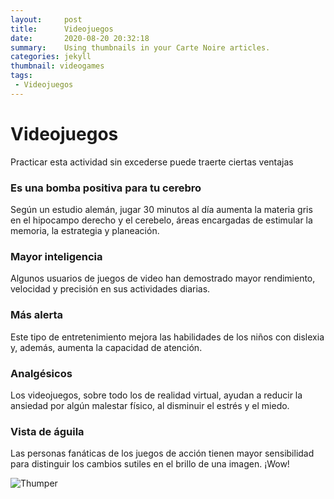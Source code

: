 ```yaml
---
layout:     post
title:      Videojuegos
date:       2020-08-20 20:32:18
summary:    Using thumbnails in your Carte Noire articles.
categories: jekyll
thumbnail: videogames
tags:
 - Videojuegos
---
```


<h1>Videojuegos</h1>
Practicar esta actividad sin excederse puede traerte ciertas ventajas

<h3>Es una bomba positiva para tu cerebro</h3>
Según un estudio alemán, jugar 30 minutos al día aumenta la materia gris en el hipocampo derecho y el cerebelo, áreas encargadas de estimular la memoria, la estrategia y planeación.

 
<h3>Mayor inteligencia</h3>
Algunos usuarios de juegos de video han demostrado mayor rendimiento, velocidad y precisión en sus actividades diarias.

 
<h3>Más alerta</h3>
Este tipo de entretenimiento mejora las habilidades de los niños con dislexia y, además, aumenta la capacidad de atención.

 
<h3>Analgésicos</h3>
Los videojuegos, sobre todo los de realidad virtual, ayudan a reducir la ansiedad por algún malestar físico, al disminuir el estrés y el miedo.

 
<h3>Vista de águila</h3>
Las personas fanáticas de los juegos de acción tienen mayor sensibilidad para distinguir los cambios sutiles en el brillo de una imagen. ¡Wow!


![Thumper](https://uniat.com/wp-content/uploads/2017/02/GAMER.jpg)
